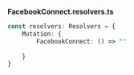 **FacebookConnect.resolvers.ts**
```typescript
const resolvers: Resolvers = {
	Mutation: {
		FacebookConnect: () => ""
		
	}
}
```
<!--stackedit_data:
eyJoaXN0b3J5IjpbLTg5Nzk1MjA3Nl19
-->